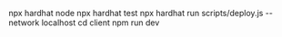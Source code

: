 npx hardhat node
npx hardhat test
npx hardhat run scripts/deploy.js --network localhost
cd client
npm run dev